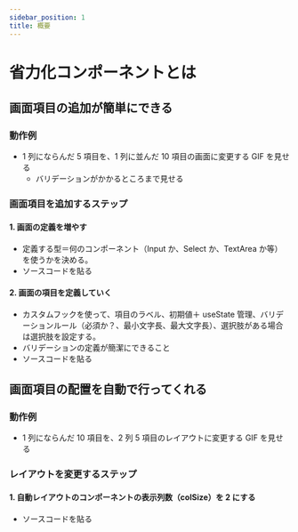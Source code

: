 ```yaml
---
sidebar_position: 1
title: 概要
---
```


# 省力化コンポーネントとは

## 画面項目の追加が簡単にできる

### 動作例

- 1 列にならんだ 5 項目を、1 列に並んだ 10 項目の画面に変更する GIF を見せる
  - バリデーションがかかるところまで見せる

### 画面項目を追加するステップ

#### 1. 画面の定義を増やす

- 定義する型＝何のコンポーネント（Input か、Select か、TextArea か等）を使うかを決める。
- ソースコードを貼る

#### 2. 画面の項目を定義していく

- カスタムフックを使って、項目のラベル、初期値＋ useState 管理、バリデーションルール（必須か？、最小文字長、最大文字長）、選択肢がある場合は選択肢を設定する。
- バリデーションの定義が簡潔にできること
- ソースコードを貼る

## 画面項目の配置を自動で行ってくれる

### 動作例

- 1 列にならんだ 10 項目を、2 列 5 項目のレイアウトに変更する GIF を見せる

### レイアウトを変更するステップ

#### 1. 自動レイアウトのコンポーネントの表示列数（colSize）を 2 にする

- ソースコードを貼る
